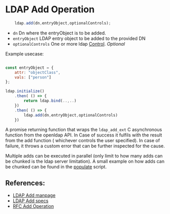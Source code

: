# LDAP Add Operation

```javascript
    ldap.add(dn,entryObject,optionalControls);
```

* `dn` Dn where the entryObject is to be added.
* `entryObject` LDAP entry object to be added to the provided DN
* `optionalControls` One or more ldap [Control](../controls.MD). _Optional_

Example usecase:

```javascript

const entryObject = {
    attr: "objectClass",
    vals: ["person"]
};

ldap.initialize()
    .then( () => {
        return ldap.bind(..,..)
    })
    .then( () => {
        ldap.add(dn,entryObject,optionalControls)
    })

```

A promise returning function that wraps the `ldap_add_ext` C asynchronous function from the openldap API. In Case of success it fulfils with  the result from the add function ( whichever controls the user specified). In case of failure, it throws a custom error that can be further inspected for the cause.

Multiple adds can be executed in parallel (only limit to how many adds can be chunked is the ldap server limitation). A small example on how adds can be chunked can be found in the [populate](../../populate.js) script.


## References:

* [LDAP Add manpage](https://linux.die.net/man/3/ldap_add_ext)
* [LDAP Add specs](https://www.ldap.com/the-ldap-add-operation)
* [RFC Add Operation](https://tools.ietf.org/html/rfc4511#section-4.7)
